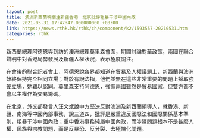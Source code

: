 ```yaml
---
layout: post
title: 澳洲新西蘭稱關注新疆香港　北京批評粗暴干涉中國內政
date: 2021-05-31 17:47:47.000000000 +08:00
link: https://news.rthk.hk/rthk/ch/component/k2/1593557-20210531.htm
categories: rthk
---
```


新西蘭總理阿德恩與到訪的澳洲總理莫里森會面，期間討論對華政策，兩國在聯合聲明中對香港局勢發展及新疆人權狀況，表示極度關注。

在會後的聯合記者會上，阿德恩說各界都知道在貿易及人權議題上，新西蘭與澳洲始終保持完全相同立場；對於有說法指，他們並無在這些非常重要的問題上採取強硬立場，她難以認同。莫里森支持阿德恩，強調兩國雖然是貿易國家，但雙方都不會以主權作為交易籌碼。

在北京，外交部發言人汪文斌說中方堅決反對澳洲及新西蘭領導人，就香港、新疆、南海等中國內部事務，說三道四，批評是嚴重違反國際法和國際關係基本準則，粗暴干涉中國內政；重申香港事務純屬中國內政，而涉疆問題根本不是甚麼人權、民族與宗教問題，而是反暴恐、反分裂、去極端化問題。

